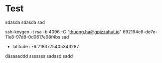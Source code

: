 # Test

sdasda
sdasda
sad

ssh-keygen -t rsa -b 4096 -C "thuong.ha@gpizzahut.io"
 692194c6-de7e-11e8-97d8-0d0617e98f4bs
 sad

  - latitude : -6.2183775405343287

  đâsaaaddd
sssssss
sadasd
sadd
